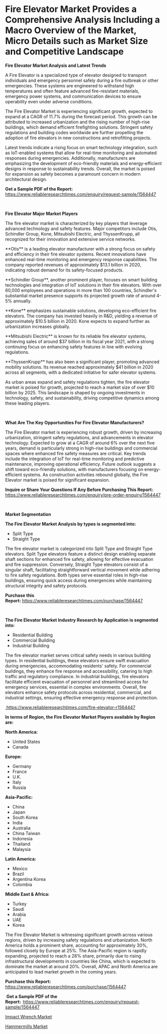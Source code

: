 <p><h1>Fire Elevator Market Provides a Comprehensive Analysis Including a Macro Overview of the Market, Micro Details such as Market Size and Competitive Landscape</h1></p><p><strong>Fire Elevator Market Analysis and Latest Trends</strong></p>
<p><p>A Fire Elevator is a specialized type of elevator designed to transport individuals and emergency personnel safely during a fire outbreak or other emergencies. These systems are engineered to withstand high temperatures and often feature advanced fire-resistant materials, emergency power systems, and communication devices to ensure operability even under adverse conditions. </p><p>The Fire Elevator Market is experiencing significant growth, expected to expand at a CAGR of 11.7% during the forecast period. This growth can be attributed to increased urbanization and the rising number of high-rise buildings, which demand efficient firefighting solutions. Stringent safety regulations and building codes worldwide are further propelling the adoption of fire elevators in new constructions and retrofitting projects. </p><p>Latest trends indicate a rising focus on smart technology integration, such as IoT-enabled systems that allow for real-time monitoring and automated responses during emergencies. Additionally, manufacturers are emphasizing the development of eco-friendly materials and energy-efficient designs in response to sustainability trends. Overall, the market is poised for expansion as safety becomes a paramount concern in modern architectural design.</p></p>
<p><strong>Get a Sample PDF of the Report:&nbsp;</strong> <a href="https://www.reliableresearchtimes.com/enquiry/request-sample/1564447?utm_campaign=2196&utm_medium=2&utm_source=Github&utm_content=ia&utm_term=08042025&utm_id=fire-elevator">https://www.reliableresearchtimes.com/enquiry/request-sample/1564447</a></p>
<p>&nbsp;</p>
<p><strong>Fire Elevator Major Market Players</strong></p>
<p><p>The fire elevator market is characterized by key players that leverage advanced technology and safety features. Major competitors include Otis, Schindler Group, Kone, Mitsubishi Electric, and ThyssenKrupp, all recognized for their innovation and extensive service networks.</p><p>**Otis** is a leading elevator manufacturer with a strong focus on safety and efficiency in their fire elevator systems. Recent innovations have enhanced real-time monitoring and emergency response capabilities. The company reported revenues of approximately $13.1 billion in 2020, indicating robust demand for its safety-focused products.</p><p>**Schindler Group**, another prominent player, focuses on smart building technologies and integration of IoT solutions in their fire elevators. With over 60,000 employees and operations in more than 100 countries, Schindler's substantial market presence supports its projected growth rate of around 4-5% annually.</p><p>**Kone** emphasizes sustainable solutions, developing eco-efficient fire elevators. The company has invested heavily in R&D, yielding a revenue of approximately $10.5 billion in 2020. Kone expects to expand further as urbanization increases globally.</p><p>**Mitsubishi Electric** is known for its reliable fire elevator systems, achieving sales of around $37 billion in its fiscal year 2021, with a strong continuing focus on enhancing safety features in line with evolving regulations.</p><p>**ThyssenKrupp** has also been a significant player, promoting advanced mobility solutions. Its revenue reached approximately $41 billion in 2020 across all segments, with a dedicated initiative for safer elevator systems.</p><p>As urban areas expand and safety regulations tighten, the fire elevator market is poised for growth, projected to reach a market size of over $10 billion by 2025. This landscape is shaped by ongoing investments in technology, safety, and sustainability, driving competitive dynamics among these leading players.</p></p>
<p>&nbsp;</p>
<p><strong>What Are The Key Opportunities For Fire Elevator Manufacturers?</strong></p>
<p><p>The Fire Elevator market is experiencing robust growth, driven by increasing urbanization, stringent safety regulations, and advancements in elevator technology. Expected to grow at a CAGR of around 6% over the next five years, demand is particularly strong in high-rise buildings and commercial spaces where enhanced fire safety measures are critical. Key trends include the integration of IoT for real-time monitoring and predictive maintenance, improving operational efficiency. Future outlook suggests a shift toward eco-friendly solutions, with manufacturers focusing on energy-efficient systems. As construction activities rebound globally, the Fire Elevator market is poised for significant expansion.</p></p>
<p><strong>Inquire or Share Your Questions If Any Before Purchasing This Report:</strong> <a href="https://www.reliableresearchtimes.com/enquiry/pre-order-enquiry/1564447?utm_campaign=2196&utm_medium=2&utm_source=Github&utm_content=ia&utm_term=08042025&utm_id=fire-elevator">https://www.reliableresearchtimes.com/enquiry/pre-order-enquiry/1564447</a></p>
<p>&nbsp;</p>
<p><strong>Market Segmentation</strong></p>
<p><strong>The Fire Elevator Market Analysis by types is segmented into:</strong></p>
<p><ul><li>Split Type</li><li>Straight Type</li></ul></p>
<p><p>The fire elevator market is categorized into Split Type and Straight Type elevators. Split Type elevators feature a distinct design enabling separate shaft sections for enhanced fire safety, allowing for effective evacuation and fire suppression. Conversely, Straight Type elevators consist of a singular shaft, facilitating straightforward vertical movement while adhering to fire safety regulations. Both types serve essential roles in high-rise buildings, ensuring quick access during emergencies while maintaining structural integrity and safety protocols.</p></p>
<p><strong>Purchase this Report:&nbsp;</strong><a href="https://www.reliableresearchtimes.com/purchase/1564447?utm_campaign=2196&utm_medium=2&utm_source=Github&utm_content=ia&utm_term=08042025&utm_id=fire-elevator">https://www.reliableresearchtimes.com/purchase/1564447</a></p>
<p>&nbsp;</p>
<p><strong>The Fire Elevator Market Industry Research by Application is segmented into:</strong></p>
<p><ul><li>Residential Building</li><li>Commercial Building</li><li>Industrial Building</li></ul></p>
<p><p>The fire elevator market serves critical safety needs in various building types. In residential buildings, these elevators ensure swift evacuation during emergencies, accommodating residents' safety. For commercial buildings, they enhance fire response and accessibility, catering to high traffic and regulatory compliance. In industrial buildings, fire elevators facilitate efficient evacuation of personnel and streamlined access for emergency services, essential in complex environments. Overall, fire elevators enhance safety protocols across residential, commercial, and industrial settings, ensuring effective emergency response and protection.</p></p>
<p><a href="https://www.reliableresearchtimes.com/fire-elevator-r1564447?utm_campaign=2196&utm_medium=2&utm_source=Github&utm_content=ia&utm_term=08042025&utm_id=fire-elevator">&nbsp;https://www.reliableresearchtimes.com/fire-elevator-r1564447</a></p>
<p><strong>In terms of Region, the Fire Elevator Market Players available by Region are:</strong></p>
<p>
    <p> <strong> North America: </strong>
        <ul>
            <li>United States</li>
            <li>Canada</li>
        </ul>
        </p> 
    <p> <strong> Europe: </strong>
        <ul>
            <li>Germany</li>
            <li>France</li>
            <li>U.K.</li>
            <li>Italy</li>
            <li>Russia</li>
        </ul>
        </p> 
    <p> <strong> Asia-Pacific: </strong>
        <ul>
            <li>China</li>
            <li>Japan</li>
            <li>South Korea</li>
            <li>India</li>
            <li>Australia</li>
            <li>China Taiwan</li>
            <li>Indonesia</li>
            <li>Thailand</li>
            <li>Malaysia</li>
        </ul>
        </p> 
    <p> <strong> Latin America: </strong>
        <ul>
            <li>Mexico</li>
            <li>Brazil</li>
            <li>Argentina Korea</li>
            <li>Colombia</li>
        </ul>
        </p> 
    <p> <strong> Middle East & Africa: </strong>
        <ul>
            <li>Turkey</li>
            <li>Saudi</li>
            <li>Arabia</li>
            <li>UAE</li>
            <li>Korea</li>
        </ul>
    </p>
    </p>
<p><p>The Fire Elevator Market is witnessing significant growth across various regions, driven by increasing safety regulations and urbanization. North America holds a prominent share, accounting for approximately 30%, followed closely by Europe at 25%. The Asia-Pacific region is rapidly expanding, projected to reach a 28% share, primarily due to rising infrastructural developments in countries like China, which is expected to dominate the market at around 20%. Overall, APAC and North America are anticipated to lead market growth in the coming years.</p></p>
<p><strong>Purchase this Report: </strong><a href="https://www.reliableresearchtimes.com/purchase/1564447?utm_campaign=2196&utm_medium=2&utm_source=Github&utm_content=ia&utm_term=08042025&utm_id=fire-elevator">https://www.reliableresearchtimes.com/purchase/1564447</a></p>
<p>&nbsp;<strong>Get a Sample PDF of the Report:&nbsp;&nbsp;</strong><a href="https://www.reliableresearchtimes.com/enquiry/request-sample/1564447?utm_campaign=2196&utm_medium=2&utm_source=Github&utm_content=ia&utm_term=08042025&utm_id=fire-elevator">https://www.reliableresearchtimes.com/enquiry/request-sample/1564447</a></p>
<p><strong></strong></p>
<p><p><a href="https://github.com/Chiragrp22/Market-Research-Report-List-7/blob/main/impact-wrench-market.md?utm_campaign=2196&utm_medium=2&utm_source=Github&utm_content=ia&utm_term=08042025&utm_id=fire-elevator">Impact Wrench Market</a></p><p><a href="https://github.com/MarciaRunte/Market-Research-Report-List-2/blob/main/hammermills-market.md?utm_campaign=2196&utm_medium=2&utm_source=Github&utm_content=ia&utm_term=08042025&utm_id=fire-elevator">Hammermills Market</a></p></p>